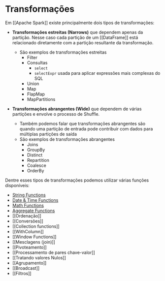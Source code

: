 # Transformações

Em [[Apache Spark]] existe principalmente dois tipos de transformações:

- **Transformações estreitas (Narrows)** que dependem apenas da partição. Nesse caso cada partição de um [[DataFrame]] está relacionado diretamente com a partição resultante da transformação. 
	- São exemplos de transformações estreitas
		- Filter
		- Consultas
			- `select`
			- `selectExpr` usada para aplicar expressões mais complexas do SQL
		- Union
		- Map
		- FlapMap
		- MapPartitions

- **Transformações abrangentes (Wide)** que dependem de várias partições e envolve o processo de Shuffle.
	- Também podemos falar que transformações abrangentes são quando uma partição de entrada pode contribuir com dados para múltiplas partições de saída
	- São exemplos de transformações abrangentes
		- Joins
		- GroupBy
		- Distinct
		- Repartition
		- Coalesce
		- OrderBy

Dentre esses tipos de transformações podemos utilizar várias funções disponíveis:

- [String Functions](https://sparkbyexamples.com/spark/spark-sql-functions/#string)
- [Date & Time Functions](https://sparkbyexamples.com/spark/spark-sql-functions/#date-time)
- [Math Functions](https://sparkbyexamples.com/spark/spark-sql-functions/#math)
- [Aggregate Functions](https://sparkbyexamples.com/spark/spark-sql-functions/#aggregate)
- [[Ordenação]]
- [[Conversões]]
- [[Collection functions]]
- [[WithColumn]]
- [[Window Functions]]
- [[Mesclagens (join)]]
- [[Pivoteamento]]
- [[Processamento de pares chave-valor]]
- [[Tratando valores Nulos]]
- [[Agrupamento]]
- [[Broadcast]]
- [[Filtros]]
